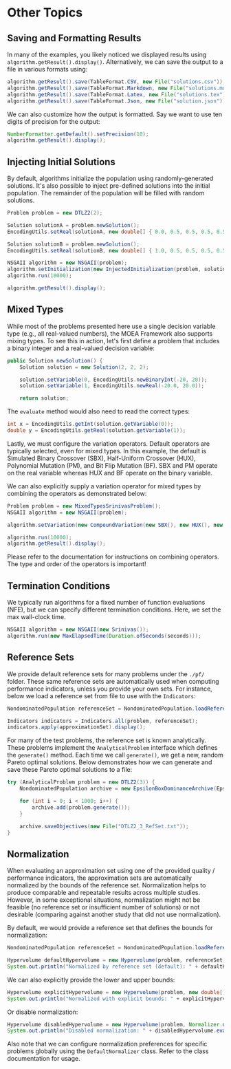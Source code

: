 # Other Topics

## Saving and Formatting Results

In many of the examples, you likely noticed we displayed results using `algorithm.getResult().display()`.
Alternatively, we can save the output to a file in various formats using:

<!-- java:examples/org/moeaframework/examples/misc/SaveAndFormatResultsExample.java [41:44] -->

```java
algorithm.getResult().save(TableFormat.CSV, new File("solutions.csv"));
algorithm.getResult().save(TableFormat.Markdown, new File("solutions.md"));
algorithm.getResult().save(TableFormat.Latex, new File("solutions.tex"));
algorithm.getResult().save(TableFormat.Json, new File("solution.json"));
```

We can also customize how the output is formatted.  Say we want to use ten digits of precision
for the output:

<!-- java:examples/org/moeaframework/examples/misc/SaveAndFormatResultsExample.java [47:48] -->

```java
NumberFormatter.getDefault().setPrecision(10);
algorithm.getResult().display();
```

## Injecting Initial Solutions

By default, algorithms initialize the population using randomly-generated solutions.  It's also possible to inject
pre-defined solutions into the initial population.  The remainder of the population will be filled with random
solutions.

<!-- java:examples/org/moeaframework/examples/misc/InjectSolutionsExample.java [34:46] -->

```java
Problem problem = new DTLZ2(2);

Solution solutionA = problem.newSolution();
EncodingUtils.setReal(solutionA, new double[] { 0.0, 0.5, 0.5, 0.5, 0.5, 0.5, 0.5, 0.5, 0.5, 0.5, 0.5 });

Solution solutionB = problem.newSolution();
EncodingUtils.setReal(solutionB, new double[] { 1.0, 0.5, 0.5, 0.5, 0.5, 0.5, 0.5, 0.5, 0.5, 0.5, 0.5 });

NSGAII algorithm = new NSGAII(problem);
algorithm.setInitialization(new InjectedInitialization(problem, solutionA, solutionB));
algorithm.run(10000);

algorithm.getResult().display();
```

## Mixed Types

While most of the problems presented here use a single decision variable type (e.g., all real-valued numbers), the MOEA
Framework also supports mixing types.  To see this in action, let's first define a problem that includes a binary integer
and a real-valued decision variable:

<!-- java:examples/org/moeaframework/examples/misc/MixedTypesExample.java [62:68] -->

```java
public Solution newSolution() {
    Solution solution = new Solution(2, 2, 2);

    solution.setVariable(0, EncodingUtils.newBinaryInt(-20, 20));
    solution.setVariable(1, EncodingUtils.newReal(-20.0, 20.0));

    return solution;
```

The `evaluate` method would also need to read the correct types:

<!-- java:examples/org/moeaframework/examples/misc/MixedTypesExample.java [48:49] -->

```java
int x = EncodingUtils.getInt(solution.getVariable(0));
double y = EncodingUtils.getReal(solution.getVariable(1));
```

Lastly, we must configure the variation operators.  Default operators are typically selected, even for mixed types.
In this example, the default is Simulated Binary Crossover (SBX), Half-Uniform Crossover (HUX), Polynomial Mutation
(PM), and Bit Flip Mutation (BF).  SBX and PM operate on the real variable whereas HUX and BF operate on the
binary variable.

We can also explicitly supply a variation operator for mixed types by combining the operators as demonstrated below:

<!-- java:examples/org/moeaframework/examples/misc/MixedTypesExample.java [74:80] -->

```java
Problem problem = new MixedTypesSrinivasProblem();
NSGAII algorithm = new NSGAII(problem);

algorithm.setVariation(new CompoundVariation(new SBX(), new HUX(), new PM(), new BitFlip()));

algorithm.run(10000);
algorithm.getResult().display();
```

Please refer to the documentation for instructions on combining operators.  The type and order of the operators is
important!

## Termination Conditions

We typically run algorithms for a fixed number of function evaluations (NFE), but we can specify different termination
conditions.  Here, we set the max wall-clock time.

<!-- java:examples/org/moeaframework/examples/misc/MaxTimeTerminationExample.java [35:36] -->

```java
NSGAII algorithm = new NSGAII(new Srinivas());
algorithm.run(new MaxElapsedTime(Duration.ofSeconds(seconds)));
```

## Reference Sets

We provide default reference sets for many problems under the `./pf/` folder.  These same reference sets are
automatically used when computing performance indicators, unless you provide your own sets.  For instance, below
we load a reference set from file to use with the `Indicators`:

<!-- java:examples/Example2.java [44:47] -->

```java
NondominatedPopulation referenceSet = NondominatedPopulation.loadReferenceSet("pf/DTLZ2.2D.pf");

Indicators indicators = Indicators.all(problem, referenceSet);
indicators.apply(approximationSet).display();
```

For many of the test problems, the reference set is known analytically.  These problems implement the
`AnalyticalProblem` interface which defines the `generate()` method.  Each time we call `generate()`, we get
a new, random Pareto optimal solutions.  Below demonstrates how we can generate and save these Pareto optimal solutions
to a file:

<!-- java:examples/org/moeaframework/examples/misc/GenerateReferenceSetExample.java [36:44] -->

```java
try (AnalyticalProblem problem = new DTLZ2(3)) {
    NondominatedPopulation archive = new EpsilonBoxDominanceArchive(Epsilons.of(0.01));

    for (int i = 0; i < 1000; i++) {
        archive.add(problem.generate());
    }

    archive.saveObjectives(new File("DTLZ2_3_RefSet.txt"));
}
```

## Normalization

When evaluating an approximation set using one of the provided quality / performance indicators, the approximation sets
are automatically normalized by the bounds of the reference set.  Normalization helps to produce comparable and
repeatable results across multiple studies.  However, in some exceptional situations, normalization might not be
feasible (no reference set or insufficient number of solutions) or not desirable (comparing against another study
that did not use normalization).

By default, we would provide a reference set that defines the bounds for normalization:

<!-- java:examples/org/moeaframework/examples/misc/NormalizationExample.java [44:47] -->


```java
NondominatedPopulation referenceSet = NondominatedPopulation.loadReferenceSet("pf/UF1.dat");

Hypervolume defaultHypervolume = new Hypervolume(problem, referenceSet);
System.out.println("Normalized by reference set (default): " + defaultHypervolume.evaluate(approximationSet.copy()));
```

We can also explicitly provide the lower and upper bounds:

<!-- java:examples/org/moeaframework/examples/misc/NormalizationExample.java [50:51] -->

```java
Hypervolume explicitHypervolume = new Hypervolume(problem, new double[] { 0.0, 0.0 }, new double[] { 2.0, 2.0 });
System.out.println("Normalized with explicit bounds: " + explicitHypervolume.evaluate(approximationSet));
```

Or disable normalization:

<!-- java:examples/org/moeaframework/examples/misc/NormalizationExample.java [54:55] -->

```java
Hypervolume disabledHypervolume = new Hypervolume(problem, Normalizer.none());
System.out.println("Disabled normalization: " + disabledHypervolume.evaluate(approximationSet));
```

Also note that we can configure normalization preferences for specific problems globally using the
`DefaultNormalizer` class.  Refer to the class documentation for usage.
